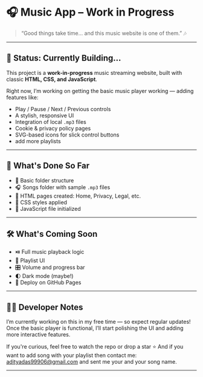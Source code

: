 # 🎧 Music App – Work in Progress

> “Good things take time… and this music website is one of them.” 🎶

---

## 🚧 Status: Currently Building...

This project is a **work-in-progress** music streaming website, built with classic **HTML, CSS, and JavaScript**.

Right now, I’m working on getting the basic music player working — adding features like:

- Play / Pause / Next / Previous controls
- A stylish, responsive UI
- Integration of local `.mp3` files
- Cookie & privacy policy pages
- SVG-based icons for slick control buttons
- add more playlists

---

## 🔄 What's Done So Far

- 🎵 Basic folder structure
- 🎧 Songs folder with sample `.mp3` files
- 📄 HTML pages created: Home, Privacy, Legal, etc.
- 🎨 CSS styles applied
- 🧠 JavaScript file initialized

---

## 🛠️ What's Coming Soon

- ⏯️ Full music playback logic
- 📃 Playlist UI
- 🎛️ Volume and progress bar
- 🌓 Dark mode (maybe!)
- 🔗 Deploy on GitHub Pages

---

## 👨‍💻 Developer Notes

I’m currently working on this in my free time — so expect regular updates!  
Once the basic player is functional, I’ll start polishing the UI and adding more interactive features.

If you're curious, feel free to watch the repo or drop a star ⭐️
And if you want to add song with your playlist then contact me: adityadas99906@gmail.com and sent me your and your song name.

---

